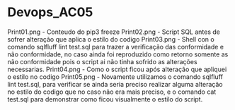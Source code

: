 # Devops_AC05
Print01.png - Conteudo do pip3 freeze
Print02.png - Script SQL antes de sofrer alteração que aplica o estilo do codigo
Print03.png - Shell con o comando sqlfluff lint test.sql para trazer a verificação das conformidade e não conformidade, no caso ainda foi reproduzido como retorno somente as não conformidade pois o script ai não tinha sofrido as alterações necessarias.
Print04.png - Como o script ficou após alteração que apliquei o estilo no codigo
Print05.png - Novamente utilizamos o comando sqlfluff lint test.sql, para verificar se ainda seria preciso realizar alguma alteração no estilo do codigo que no caso não era mais preciso, e o comando cat test.sql para demonstrar como ficou visualmente o estilo do script.

